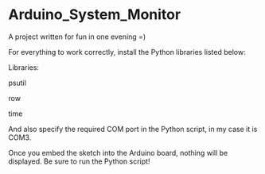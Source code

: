 # Arduino_System_Monitor
A project written for fun in one evening =)

For everything to work correctly, install the Python libraries listed below:

Libraries:

psutil

row

time

And also specify the required COM port in the Python script, in my case it is COM3.

Once you embed the sketch into the Arduino board, nothing will be displayed. Be sure to run the Python script!
